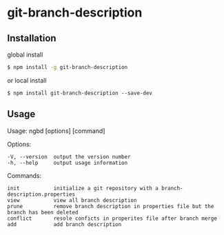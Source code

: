 # git-branch-description

## Installation
global install
```bash
$ npm install -g git-branch-description
```
or local install
```
$ npm install git-branch-description --save-dev
```

## Usage
  Usage: ngbd [options] [command]

  Options:

    -V, --version  output the version number
    -h, --help     output usage information

  Commands:

    init           initialize a git repository with a branch-description.properties
    view           view all branch description
    prune          remove branch description in properties file but the branch has been deleted
    conflict       resole conficts in properites file after branch merge
    add            add branch description


